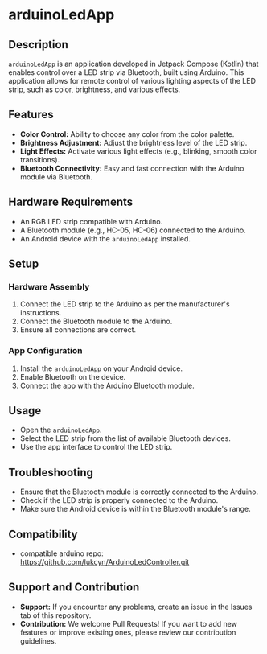 # arduinoLedApp

## Description
`arduinoLedApp` is an application developed in Jetpack Compose (Kotlin) that enables control over a LED strip via Bluetooth, built using Arduino. This application allows for remote control of various lighting aspects of the LED strip, such as color, brightness, and various effects.

## Features
- **Color Control:** Ability to choose any color from the color palette.
- **Brightness Adjustment:** Adjust the brightness level of the LED strip.
- **Light Effects:** Activate various light effects (e.g., blinking, smooth color transitions).
- **Bluetooth Connectivity:** Easy and fast connection with the Arduino module via Bluetooth.

## Hardware Requirements
- An RGB LED strip compatible with Arduino.
- A Bluetooth module (e.g., HC-05, HC-06) connected to the Arduino.
- An Android device with the `arduinoLedApp` installed.

## Setup
### Hardware Assembly
1. Connect the LED strip to the Arduino as per the manufacturer's instructions.
2. Connect the Bluetooth module to the Arduino.
3. Ensure all connections are correct.

### App Configuration
1. Install the `arduinoLedApp` on your Android device.
2. Enable Bluetooth on the device.
3. Connect the app with the Arduino Bluetooth module.

## Usage
- Open the `arduinoLedApp`.
- Select the LED strip from the list of available Bluetooth devices.
- Use the app interface to control the LED strip.

## Troubleshooting
- Ensure that the Bluetooth module is correctly connected to the Arduino.
- Check if the LED strip is properly connected to the Arduino.
- Make sure the Android device is within the Bluetooth module's range.


## Compatibility
- compatible arduino repo: https://github.com/lukcyn/ArduinoLedController.git


## Support and Contribution
- **Support:** If you encounter any problems, create an issue in the Issues tab of this repository.
- **Contribution:** We welcome Pull Requests! If you want to add new features or improve existing ones, please review our contribution guidelines.
